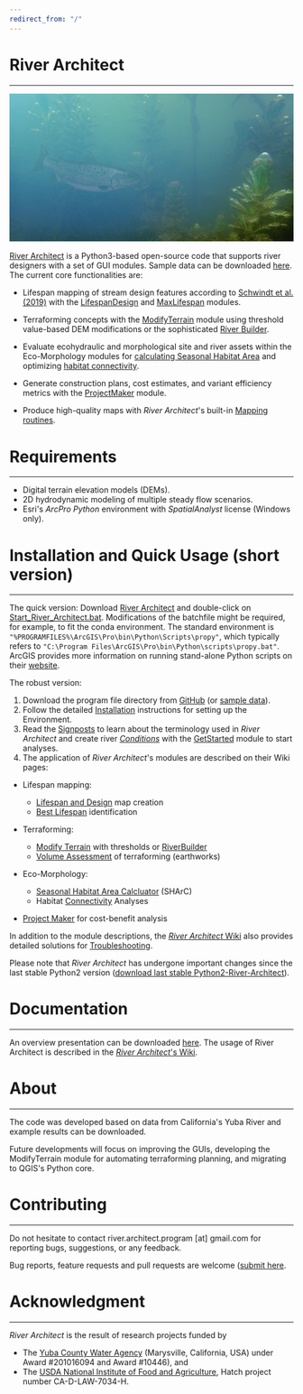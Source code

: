 ```yaml
---
redirect_from: "/"
---
```



River Architect
===============

***

![raillu](https://github.com/RiverArchitect/Media/raw/master/images/RA_welcome.png)
<br/>



[River Architect](https://github.com/RiverArchitect/Media/raw/master/docs/RiverArchitect.pdf) is a Python3-based open-source code that supports river designers with a set of GUI modules. Sample data can be downloaded [here](https://github.com/RiverArchitect/SampleData/archive/master.zip). The current core functionalities are:

 * Lifespan mapping of stream design features according to [Schwindt et al. (2019)][1] with the [LifespanDesign](https://riverarchitect.github.io/RA_wiki/LifespanDesign) and [MaxLifespan](https://riverarchitect.github.io/RA_wiki/MaxLifespan) modules.   

 * Terraforming concepts with the [ModifyTerrain](https://riverarchitect.github.io/RA_wiki/wiki/ModifyTerrain) module using threshold value-based DEM modifications or the sophisticated [River Builder](https://riverarchitect.github.io/RA_wiki/RiverBuilder).

 * Evaluate ecohydraulic and morphological site and river assets within the Eco-Morphology modules for [calculating Seasonal Habitat Area](https://riverarchitect.github.io/RA_wiki/SHArC) and optimizing [habitat connectivity](https://riverarchitect.github.io/RA_wiki/Connectivity).

 * Generate construction plans, cost estimates, and variant efficiency metrics with the [ProjectMaker](https://riverarchitect.github.io/RA_wiki/ProjectMaker) module.
 
 * Produce high-quality maps with *River Architect*'s built-in [Mapping routines](https://riverarchitect.github.io/RA_wiki/Mapping).



# Requirements

***

 * Digital terrain elevation models (DEMs).
 * 2D hydrodynamic modeling of multiple steady flow scenarios.
 * Esri's *ArcPro* *Python* environment with *SpatialAnalyst* license (Windows only).


# Installation and Quick Usage (short version)

***

The quick version: Download [River Architect][5] and double-click on [Start_River_Architect.bat][1]. Modifications of the batchfile might be required, for example, to fit the conda environment. The standard environment is `"%PROGRAMFILES%\ArcGIS\Pro\bin\Python\Scripts\propy"`, which typically refers to `"C:\Program Files\ArcGIS\Pro\bin\Python\scripts\propy.bat"`. ArcGIS provides more information on running stand-alone Python scripts on their [website](https://pro.arcgis.com/en/pro-app/arcpy/get-started/using-conda-with-arcgis-pro.htm).

The robust version:

1. Download the program file directory from [GitHub][2] (or [sample data][4]). 
1. Follow the detailed [Installation][6] instructions for setting up the Environment.
1. Read the [Signposts][7] to learn about the terminology used in *River Architect* and create river [*Conditions*](https://riverarchitect.github.io/RA_wiki/Signposts#new-condition) with the [GetStarted](https://riverarchitect.github.io/RA_wiki/Signposts#getstarted) module to start analyses. 
1. The application of *River Architect*'s modules are described on their Wiki pages:
 
 - Lifespan mapping: 
   	+ [Lifespan and Design](https://riverarchitect.github.io/RA_wiki/LifespanDesign) map creation
   	+ [Best Lifespan](https://riverarchitect.github.io/RA_wiki/MaxLifespan) identification

 - Terraforming: 
   	+ [Modify Terrain](https://riverarchitect.github.io/RA_wiki/ModifyTerrain) with thresholds or [RiverBuilder](http://pasternack.ucdavis.edu/research/model-codes/river-builder)
   	+ [Volume Assessment](https://riverarchitect.github.io/RA_wiki/VolumeAssessment) of terraforming (earthworks)

 - Eco-Morphology: 
   	+ [Seasonal Habitat Area Calcluator](https://riverarchitect.github.io/RA_wiki/SHArC) (SHArC)
   	+ Habitat [Connectivity](https://riverarchitect.github.io/RA_wiki/Connectivity) Analyses

 - [Project Maker](https://riverarchitect.github.io/RA_wiki/ProjectMaker) for cost-benefit analysis
 


In addition to the module descriptions, the [*River Architect* Wiki](https://riverarchitect.github.io/RA_wiki/main_page) also provides detailed solutions for [Troubleshooting](https://riverarchitect.github.io/RA_wiki/Troubleshooting).

Please note that *River Architect* has undergone important changes since the last stable Python2 version ([download last stable Python2-River-Architect][8]).

# Documentation

***

An overview presentation can be downloaded [here](https://github.com/RiverArchitect/Media/raw/master/docs/RiverArchitect.pdf). The usage of River Architect is described in the [*River Architect*'s Wiki][3].


# About

***

The code was developed based on data from California's Yuba River and example results can be downloaded.

Future developments will focus on improving the GUIs, developing the ModifyTerrain module for automating
terraforming planning, and migrating to QGIS's Python core.


# Contributing

***

Do not hesitate to contact river.architect.program [at] gmail.com for reporting bugs, suggestions, or any feedback.

Bug reports, feature requests and pull requests are welcome ([submit here](https://github.com/RiverArchitect/Media).

# Acknowledgment

***

*River Architect* is the result of research projects funded by

 - The [Yuba County Water Agency](https://www.yubawater.org/) (Marysville, California, USA) under Award #201016094 and Award #10446), and
 - The [USDA National Institute of Food and Agriculture](https://nifa.usda.gov/), Hatch project number CA-D-LAW-7034-H.


[1]: https://www.sciencedirect.com/science/article/pii/S0301479718312751 "Lifespan mapping"
[2]: https://github.com/riverarchitect/program
[3]: https://riverarchitect.github.io/RA_wiki/
[4]: https://www.dropbox.com/s/pv9n2y0nmulidme/RiverArchitect_with_Example.zip?dl=0
[5]: https://github.com/riverarchitect/program/archive/master.zip
[6]: https://riverarchitect.github.io/RA_wiki/Installation
[7]: https://riverarchitect.github.io/RA_wiki/Signposts
[8]: https://www.dropbox.com/s/8d6c096r4ouzxy2/RiverArchitect_Py2.zip?dl=0
